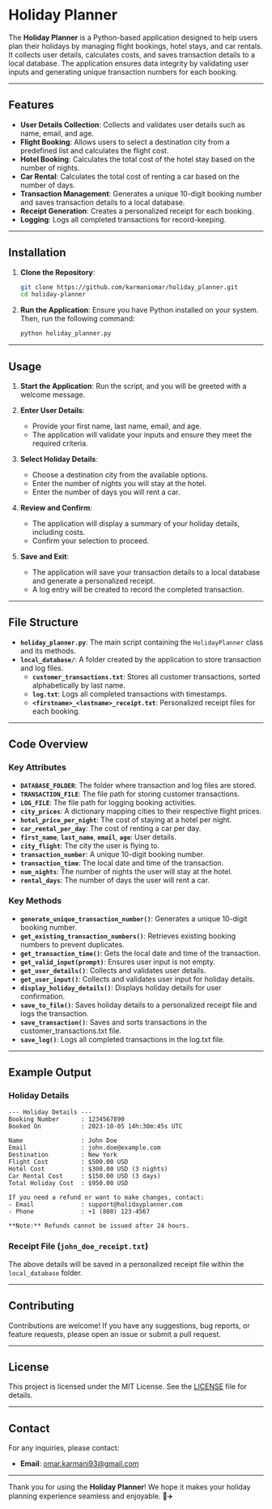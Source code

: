 # Holiday Planner

The **Holiday Planner** is a Python-based application designed to help users plan their holidays by managing flight bookings, hotel stays, and car rentals. It collects user details, calculates costs, and saves transaction details to a local database. The application ensures data integrity by validating user inputs and generating unique transaction numbers for each booking.

---

## Features

- **User Details Collection**: Collects and validates user details such as name, email, and age.
- **Flight Booking**: Allows users to select a destination city from a predefined list and calculates the flight cost.
- **Hotel Booking**: Calculates the total cost of the hotel stay based on the number of nights.
- **Car Rental**: Calculates the total cost of renting a car based on the number of days.
- **Transaction Management**: Generates a unique 10-digit booking number and saves transaction details to a local database.
- **Receipt Generation**: Creates a personalized receipt for each booking.
- **Logging**: Logs all completed transactions for record-keeping.

---

## Installation

1. **Clone the Repository**:
   ```bash
   git clone https://github.com/karmaniomar/holiday_planner.git
   cd holiday-planner
   ```

2. **Run the Application**:
   Ensure you have Python installed on your system. Then, run the following command:
   ```bash
   python holiday_planner.py
   ```

---

## Usage

1. **Start the Application**:
   Run the script, and you will be greeted with a welcome message.

2. **Enter User Details**:
   - Provide your first name, last name, email, and age.
   - The application will validate your inputs and ensure they meet the required criteria.

3. **Select Holiday Details**:
   - Choose a destination city from the available options.
   - Enter the number of nights you will stay at the hotel.
   - Enter the number of days you will rent a car.

4. **Review and Confirm**:
   - The application will display a summary of your holiday details, including costs.
   - Confirm your selection to proceed.

5. **Save and Exit**:
   - The application will save your transaction details to a local database and generate a personalized receipt.
   - A log entry will be created to record the completed transaction.

---

## File Structure

- **`holiday_planner.py`**: The main script containing the `HolidayPlanner` class and its methods.
- **`local_database/`**: A folder created by the application to store transaction and log files.
  - **`customer_transactions.txt`**: Stores all customer transactions, sorted alphabetically by last name.
  - **`log.txt`**: Logs all completed transactions with timestamps.
  - **`<firstname>_<lastname>_receipt.txt`**: Personalized receipt files for each booking.

---

## Code Overview

### Key Attributes

- **`DATABASE_FOLDER`**: The folder where transaction and log files are stored.
- **`TRANSACTION_FILE`**: The file path for storing customer transactions.
- **`LOG_FILE`**: The file path for logging booking activities.
- **`city_prices`**: A dictionary mapping cities to their respective flight prices.
- **`hotel_price_per_night`**: The cost of staying at a hotel per night.
- **`car_rental_per_day`**: The cost of renting a car per day.
- **`first_name`**, **`last_name`**, **`email`**, **`age`**: User details.
- **`city_flight`**: The city the user is flying to.
- **`transaction_number`**: A unique 10-digit booking number.
- **`transaction_time`**: The local date and time of the transaction.
- **`num_nights`**: The number of nights the user will stay at the hotel.
- **`rental_days`**: The number of days the user will rent a car.

### Key Methods

- **`generate_unique_transaction_number()`**: Generates a unique 10-digit booking number.
- **`get_existing_transaction_numbers()`**: Retrieves existing booking numbers to prevent duplicates.
- **`get_transaction_time()`**: Gets the local date and time of the transaction.
- **`get_valid_input(prompt)`**: Ensures user input is not empty.
- **`get_user_details()`**: Collects and validates user details.
- **`get_user_input()`**: Collects and validates user input for holiday details.
- **`display_holiday_details()`**: Displays holiday details for user confirmation.
- **`save_to_file()`**: Saves holiday details to a personalized receipt file and logs the transaction.
- **`save_transaction()`**: Saves and sorts transactions in the customer_transactions.txt file.
- **`save_log()`**: Logs all completed transactions in the log.txt file.

---

## Example Output

### Holiday Details
```
--- Holiday Details ---
Booking Number      : 1234567890
Booked On           : 2023-10-05 14h:30m:45s UTC

Name                : John Doe
Email               : john.doe@example.com
Destination         : New York
Flight Cost         : $500.00 USD
Hotel Cost          : $300.00 USD (3 nights)
Car Rental Cost     : $150.00 USD (3 days)
Total Holiday Cost  : $950.00 USD

If you need a refund or want to make changes, contact:
- Email             : support@holidayplanner.com
- Phone             : +1 (800) 123-4567

**Note:** Refunds cannot be issued after 24 hours.
```

### Receipt File (`john_doe_receipt.txt`)
The above details will be saved in a personalized receipt file within the `local_database` folder.

---

## Contributing

Contributions are welcome! If you have any suggestions, bug reports, or feature requests, please open an issue or submit a pull request.

---

## License

This project is licensed under the MIT License. See the [LICENSE](LICENSE) file for details.

---

## Contact

For any inquiries, please contact:
- **Email**: omar.karmani93@gmail.com

---

Thank you for using the **Holiday Planner**! We hope it makes your holiday planning experience seamless and enjoyable. 🌴✈️